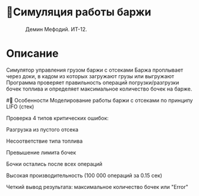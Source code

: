 # 🚢Симуляция работы баржи
ᅟᅟᅟᅟДемин Мефодий. ИТ-12.
# Описание
Cимулятор управления грузом баржи с отсеками
Баржа проплывает через доки, в кадом из которых загружают грузы или выгружают
Программа проверяет правильность операций погрузки/разгрузки бочек топлива и определяет максимальное количество бочек на барже.


#🌟 Особенности
Моделирование работы баржи с отсеками по принципу LIFO (стек)

Проверка 4 типов критических ошибок:

Разгрузка из пустого отсека

Несоответствие типа топлива

Превышение лимита бочек

Бочки остались после всех операций

Высокая производительность (100 000 операций за 0.15 сек)

Четкий вывод результата: максимальное количество бочек или "Error"

